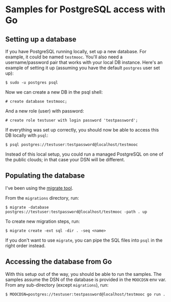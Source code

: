 # Samples for PostgreSQL access with Go

## Setting up a database

If you have PostgreSQL running locally, set up a new database. For example, it
could be named `testmooc`. You'll also need a username/password pair that works
with your local DB instance. Here's an example of setting it up (assuming you
have the default `postgres` user set up):

    $ sudo -u postgres psql

Now we can create a new DB in the psql shell:

    # create database testmooc;

And a new role (user) with password:

    # create role testuser with login password 'testpassword'; 

If everything was set up correctly, you should now be able to access this DB
locally with `psql`:

    $ psql postgres://testuser:testpassword@localhost/testmooc

Instead of this local setup, you could run a managed PostgreSQL on one of the
public clouds; in that case your DSN will be different.

## Populating the database

I've been using the [migrate tool](https://github.com/golang-migrate/migrate).

From the `migrations` directory, run:

    $ migrate -database postgres://testuser:testpassword@localhost/testmooc -path . up

To create new migration steps, run:

    $ migrate create -ext sql -dir . -seq <name>

If you don't want to use `migrate`, you can pipe the SQL files into `psql` in
the right order instead.

## Accessing the database from Go

With this setup out of the way, you should be able to run the samples. The
samples assume the DSN of the database is provided in the `MOOCDSN` env var.
From any sub-directory (except `migrations`), run:

    $ MOOCDSN=postgres://testuser:testpassword@localhost/testmooc go run .
